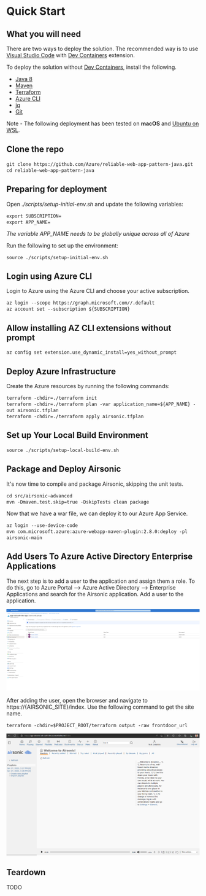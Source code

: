 # Quick Start

##  What you will need

There are two ways to deploy the solution. The recommended way is to use [Visual Studio Code](https://code.visualstudio.com/) with [Dev Containers](https://marketplace.visualstudio.com/items?itemName=ms-vscode-remote.remote-containers) extension.

To deploy the solution without [Dev Containers](https://marketplace.visualstudio.com/items?itemName=ms-vscode-remote.remote-containers), install the following.

- [Java 8](https://openjdk.org/install/)
- [Maven](https://maven.apache.org/install.html)
- [Terraform](https://www.terraform.io/)
- [Azure CLI](https://aka.ms/nubesgen-install-az-cli)
- [jq](https://stedolan.github.io/jq/download/)
- [Git](https://git-scm.com/)

Note - The following deployment has been tested on **macOS** and [Ubuntu on WSL](https://ubuntu.com/wsl).

## Clone the repo

```shell
git clone https://github.com/Azure/reliable-web-app-pattern-java.git
cd reliable-web-app-pattern-java
```

## Preparing for deployment

Open *./scripts/setup-initial-env.sh* and update the following variables:

```shell
export SUBSCRIPTION=
export APP_NAME=
```

*The variable APP_NAME needs to be globally unique across all of Azure* 

Run the following to set up the environment:

```shell
source ./scripts/setup-initial-env.sh
```

## Login using Azure CLI

Login to Azure using the Azure CLI and choose your active subscription. 

```shell
az login --scope https://graph.microsoft.com//.default
az account set --subscription ${SUBSCRIPTION}
```

## Allow installing AZ CLI extensions without prompt

```shell
az config set extension.use_dynamic_install=yes_without_prompt
```

## Deploy Azure Infrastructure

Create the Azure resources by running the following commands:

```shell
terraform -chdir=./terraform init
terraform -chdir=./terraform plan -var application_name=${APP_NAME} -out airsonic.tfplan
terraform -chdir=./terraform apply airsonic.tfplan
```

## Set up Your Local Build Environment

```shell
source ./scripts/setup-local-build-env.sh
```

## Package and Deploy Airsonic

It's now time to compile and package Airsonic, skipping the unit tests. 

```shell
cd src/airsonic-advanced
mvn -Dmaven.test.skip=true -DskipTests clean package
```

Now that we have a war file, we can deploy it to our Azure App Service.

```shell
az login --use-device-code
mvn com.microsoft.azure:azure-webapp-maven-plugin:2.8.0:deploy -pl airsonic-main
```

## Add Users To Azure Active Directory Enterprise Applications

The next step is to add a user to the application and assign them a role. To do this, go to Azure Portal --> Azure Active Directory --> Enterprise Applications and search for the Airsonic application. Add a user to the application.

![Aisonic Azure Active Directory Enterprise Applications](assets/AAD-Enterprise-Application.png)

After adding the user, open the browser and navigate to https://{AIRSONIC_SITE}/index. Use the following command to get the site name.

```shell
terraform -chdir=$PROJECT_ROOT/terraform output -raw frontdoor_url
```

![Aisonic AAD](assets/airsonic-aad.png)

## Teardown

TODO
